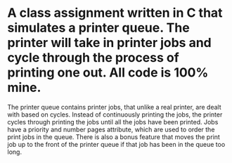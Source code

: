 # A class assignment written in C that simulates a printer queue. The printer will take in printer jobs and cycle through the process of printing one out. All code is 100% mine. 

The printer queue contains printer jobs, that unlike a real printer, are dealt with based on cycles. Instead of continuously printing the jobs, the printer cycles through 
printing the jobs until all the jobs have been printed. Jobs have a priority and number pages attribute, which are used to order the print jobs in the queue. There is also a 
bonus feature that moves the print job up to the front of the printer queue if that job has been in the queue too long.
